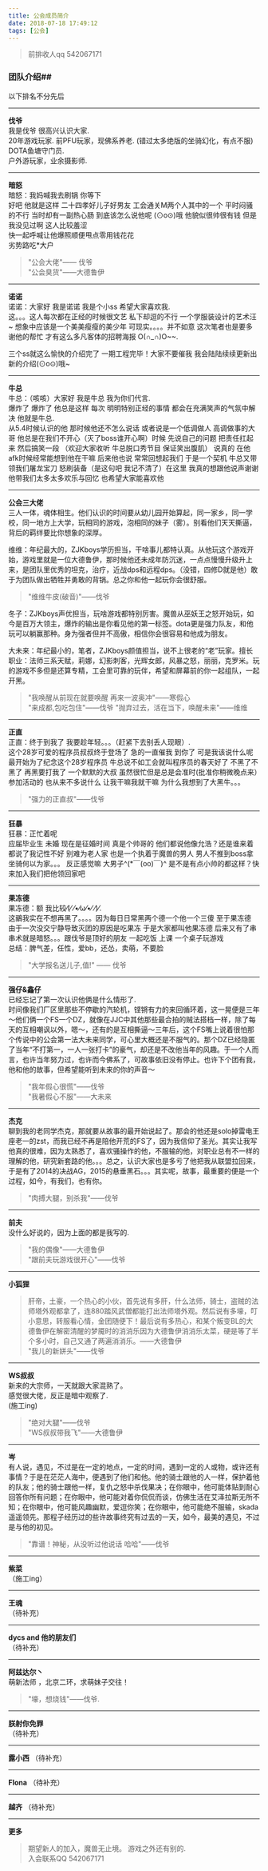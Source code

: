 ```yaml
---
title: 公会成员简介
date: 2018-07-18 17:49:12
tags: [公会]
---
```


> 前排收人qq 542067171

### 团队介绍##
以下排名不分先后

---

**伐爷**  
我是伐爷 很高兴认识大家.     
20年游戏玩家.
前PFU玩家，现佛系养老. (错过太多绝版的坐骑幻化，有点不服)   
DOTA鱼塘守门员.     
户外游玩家，业余摄影师.    

---  
 
**暗怒**   
暗怒：我妈喊我去刷锅 你等下   
好吧 他就是这样 二十四孝好儿子好男友 工会通关M两个人其中的一个 平时闷骚的不行 当时却有一副热心肠 
到底该怎么说他呢 (⊙o⊙)哦 他貌似很帅很有钱 但是我没见过啊 这人比较羞涩   
快一起呼喊让他爆照顺便甩点零用钱花花   
劣势路吃*大户

> "公会大佬"—— 伐爷                 
> "公会臭货"——大德鲁伊

---

**诺诺**   
诺诺：大家好 我是诺诺 我是个小ss 希望大家喜欢我.   
这。。。这人每次都在正经的时候很文艺 私下却逗的不行 一个学服装设计的艺术汪~ 想象中应该是一个美美瘦瘦的美少年 可现实。。。。并不如意 这次笔者也是要多谢他的帮忙 才有这么多凡客体的招聘海报 O(∩_∩)O~~.  

三个ss就这么愉快的介绍完了 一期工程完毕！大家不要催我 我会陆陆续续更新出新的介绍(⊙o⊙)哦~

---

**牛总**   
牛总：（咳咳）大家好 我是牛总 我为你们代言.   
爆炸了 爆炸了 他总是这样 每次 明明特别正经的事情 都会在充满笑声的气氛中解决 他就是牛总.   
从5.4时候认识的他 那时候他还不怎么说话 或者说是一个低调做人 高调做事的大哥 他总是在我们不开心（灭了boss谁开心啊）时候 先说自己的问题 把责任扛起来 然后搞笑一段 （欢迎大家收听 牛总脱口秀节目 保证笑出腹肌） 说真的 在他afk时候经常能想到他在干嘛 后来他也说 常常回想起我们 于是一个契机 牛总又带领我们屠龙宝刀 怒刷装备（是这句吧 我记不清了）在这里 我真的想跟他说声谢谢 他带我们太多太多欢乐与回忆 也希望大家能喜欢他

---

**公会三大佬**   
三人一体，魂体相生。他们认识的时间要从幼儿园开始算起，同一家乡，同一学校，同一地方上大学，玩相同的游戏，泡相同的妹子（雾）。别看他们天天撕逼，背后的羁绊要比你想象的深厚。 
                 
维维：年纪最大的，ZJKboys学历担当，干啥事儿都特认真。从他玩这个游戏开始，游戏里就是一位大德鲁伊，那时候他还未成年防沉迷，一点点慢慢升级升上来，是团队里优秀的坦克，治疗，近战dps和远程dps。（没错，四修D就是他）敢于为团队做出牺牲并勇敢的背锅。总之你和他一起玩你会很舒服。 

>"维维牛皮(破音)"——伐爷  
              
冬子：ZJKboys声优担当，玩啥游戏都特别厉害。魔兽从巫妖王之怒开始玩，如今是百万大领主，爆炸的输出是你看见他的第一标签。dota更是强力队友，和他玩可以躺赢那种。身为强者但并不高傲，相信你会很容易和他成为朋友。          

大未来：年纪最小的，笔者，ZJKboys颜值担当，说不上很老的“老”玩家。擅长职业：法师三系天赋，莉娜，幻影刺客，光辉女郎，风暴之怒，丽丽，克罗米。玩的游戏不多但是还算专精，工会里可靠的玩伴，希望和屏幕前的你一起组队，一起开黑。
>"我唤醒从前现在就要唤醒 再来一波奥冲"——寒假心    
>"来成都,包吃包住"——伐爷
>"抛弃过去，活在当下，唤醒未来"——维维


---

**正直**   
正直：终于到我了 我要趁年轻。。。（赶紧下去别丢人现眼）.   
这个28岁可爱的程序员叔叔终于登场了 急的一直催我 到你了 可是我该说什么呢 最开始为了纪念这个28岁程序员 牛总说不如工会就叫程序员的春天好了 不黑了不黑了 再黑要打我了 一个默默的大叔 虽然很忙但是总是会准时(批准你稍微晚点来）参加活动的 也从来不多说什么 让我干嘛我就干嘛 为什么我想到了大黑牛。。。

>"强力的正直叔"——伐爷

---

**狂暴**   
狂暴：正忙着呢    
应届毕业生 未婚 现在是征婚时间 真是个帅哥的 他们都说他像允浩？还是谁来着 都说了我记性不好 别难为老人家 也是一个执着于魔兽的男人 男人不推到boss拿坐骑何以为家。。。 反正感觉嘛 大男子^(*￣(oo)￣)^ 是不是有点小帅的都这样？快来加入我们把他领回家吧

---

**果冻德**   
果冻德：额 我比较⁄(⁄ ⁄•⁄ω⁄•⁄ ⁄)⁄.  
这鶸我实在不想再黑了。。。。因为每日日常黑两个德一个他一个三傻 至于果冻德 由于一次没交宁静导致灭团的原因是吃果冻 于是大家都叫他果冻德 后来又有了串串术就是暗怒。。。跟伐爷是顶好的朋友 一起吃饭 上课 一个桌子玩游戏     
总结：脾气差，任性，爱bb，还怂，卖萌，不要脸

> "大学报名送儿子,值!"  —— 伐爷 

---

 
**强仔&鑫仔**    
已经忘记了第一次认识他俩是什么情形了.   
时间像我们厂区里那些不停歇的汽轮机，铿锵有力的来回循环着，这一晃便是三年～他们俩一个FS一个DZ，就像在JJC中其他那些最合拍的贼法搭档一样，除了每天的互相嘲讽以外，嗯～，还有的是互相撕逼～三年后，这个FS嘴上说着很怕那个传说中的公会第一法大未来同学，可心里大概还是不服气的。那个DZ已经隐匿了当年“不打第一，一人一张打卡”的豪气，却还是不改他当年的风趣。于一个人而言，也许当年努力过，也许而今佛系了，可故事依旧没有停止。也许下个团有我，他和他的故事，但希望能听到未来的你的声音～
>"我年假心很慌"——伐爷  
>"我暑假心不服"——大未来

---

**杰克**   
聊到我的老同学杰克，那就要从故事的最开始说起了。那会的他还是solo掉雷电王座老一的zst，而我已经不再是陪他开荒的FS了，因为我信仰了圣光。其实让我写他真的很难，因为太熟悉了，喜欢骚操作的他，不服输的他，对职业总有不一样的理解的他，研究新套路的他。。。总之，认识大家也是多亏了他把我从联盟拉回来，于是有了2014的决战AG，2015的悬垂黑石。。。其实呢，故事，最重要的便是一个过程，如今，有我们，也有你。 
>"肉搏大腿，别杀我"——伐爷

---

**前夫**   
没什么好说的，因为上面的都是我写的.   
>"我的偶像"——大德鲁伊  
>"跟前夫玩游戏很开心"——伐爷

---

**小狐狸**   
>肝帝，土豪，一个热心的小伙，首先说有多肝，什么法师，骑士，盗贼的法师塔外观都拿了，连880踏风武僧都能打出法师塔外观。然后说有多壕，叮小意思，转服看心情，金团随便下！最后说有多热心，和某个叛变BL的大德鲁伊在解密清醒的梦魇时的消消乐因为大德鲁伊消消乐太菜，硬是等了半个多小时，自己又通了两遍消消乐。——大德鲁伊   
>"我儿的新姘头"——伐爷  

---

**WS叔叔**   
新来的大宗师，一天就跟大家混熟了。  
感觉很大佬，反正是暗中观察了.   
(施工ing)
>"绝对大腿"——伐爷   
>"WS叔叔带我飞"——大德鲁伊

---

**岑**  
有人说，遇见，不过是在一定的地点，一定的时间，遇到一定的人或物，或许还有事情？于是在茫茫人海中，便遇到了他们和他。他的骑士跟他的人一样，保护着他的队友；他的骑士跟他一样，复仇之怒中杀伐果决；在你眼中，他可能体贴到耐心回答你所有问题；在你眼中，他可能对着你侃侃而谈，仿佛生活在艾泽拉斯无所不知；在你眼中，他可能风趣幽默，爱逗你笑；在你眼中，他可能绝不服输，skada遥遥领先。那程子经历过的些许故事终究有过去的一天，如今，最美的遇见，不过是与他的初见。

>"靠谱！神秘，从没听过他说话 哈哈"——伐爷

---

**紫菜**   
（施工ing）

---

**王魂**   
（待补充）

---

**dycs and 他的朋友们**   
（待补充）

---

**阿兹达尔丶**    
萌新法师 ，北京二环，求萌妹子交往！

> "壕，想烧钱"——伐爷.
 

---

**朕射你免罪**   
（待补充）

---
**露小西**
（待补充）

---
**Flona**
（待补充）

---
**越齐**
（待补充）

---


**更多**
> 期望新人的加入，魔兽无止境。 游戏之外还有别的.   
> 入会联系QQ 542067171


